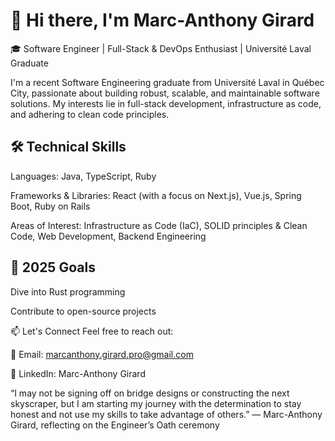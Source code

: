 # 👋 Hi there, I'm Marc-Anthony Girard

🎓 Software Engineer | Full-Stack & DevOps Enthusiast | Université Laval Graduate

I'm a recent Software Engineering graduate from Université Laval in Québec City, passionate about building robust, scalable, and maintainable software solutions. My interests lie in full-stack development, infrastructure as code, and adhering to clean code principles.

## 🛠️ Technical Skills
Languages: Java, TypeScript, Ruby

Frameworks & Libraries: React (with a focus on Next.js), Vue.js, Spring Boot, Ruby on Rails

Areas of Interest: Infrastructure as Code (IaC), SOLID principles & Clean Code, Web Development, Backend Engineering

## 🎯 2025 Goals
Dive into Rust programming 

Contribute to open-source projects

📫 Let's Connect
Feel free to reach out:

📧 Email: marcanthony.girard.pro@gmail.com

💼 LinkedIn: Marc-Anthony Girard

“I may not be signing off on bridge designs or constructing the next skyscraper, but I am starting my journey with the determination to stay honest and not use my skills to take advantage of others.”
— Marc-Anthony Girard, reflecting on the Engineer’s Oath ceremony

